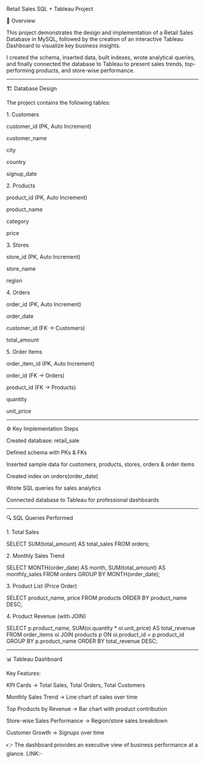 Retail Sales SQL + Tableau Project

📌 Overview

This project demonstrates the design and implementation of a Retail Sales Database in MySQL, followed by the creation of an interactive Tableau Dashboard to visualize key business insights.

I created the schema, inserted data, built indexes, wrote analytical queries, and finally connected the database to Tableau to present sales trends, top-performing products, and store-wise performance.


---

🏗️ Database Design

The project contains the following tables:

1.⁠ ⁠Customers

customer_id (PK, Auto Increment)

customer_name

city

country

signup_date



2.⁠ ⁠Products

product_id (PK, Auto Increment)

product_name

category

price



3.⁠ ⁠Stores

store_id (PK, Auto Increment)

store_name

region



4.⁠ ⁠Orders

order_id (PK, Auto Increment)

order_date

customer_id (FK → Customers)

total_amount



5.⁠ ⁠Order Items

order_item_id (PK, Auto Increment)

order_id (FK → Orders)

product_id (FK → Products)

quantity

unit_price





---

⚙️ Key Implementation Steps

Created database: retail_sale

Defined schema with PKs & FKs

Inserted sample data for customers, products, stores, orders & order items

Created index on orders(order_date)

Wrote SQL queries for sales analytics

Connected database to Tableau for professional dashboards



---

🔍 SQL Queries Performed

1.⁠ ⁠Total Sales

SELECT SUM(total_amount) AS total_sales FROM orders;


2.⁠ ⁠Monthly Sales Trend

SELECT 
    MONTH(order_date) AS month, 
    SUM(total_amount) AS monthly_sales
FROM orders
GROUP BY MONTH(order_date);


3.⁠ ⁠Product List (Price Order)

SELECT product_name, price 
FROM products
ORDER BY product_name DESC;


4.⁠ ⁠Product Revenue (with JOIN)

SELECT 
    p.product_name, 
    SUM(oi.quantity * oi.unit_price) AS total_revenue
FROM order_items oi
JOIN products p ON oi.product_id = p.product_id
GROUP BY p.product_name
ORDER BY total_revenue DESC;




---

📊 Tableau Dashboard

Key Features:

KPI Cards → Total Sales, Total Orders, Total Customers

Monthly Sales Trend → Line chart of sales over time

Top Products by Revenue → Bar chart with product contribution

Store-wise Sales Performance → Region/store sales breakdown

Customer Growth → Signups over time


👉 The dashboard provides an executive view of business performance at a glance.
LINK:- [
](https://public.tableau.com/views/ASTROTALKCLIENTDASHBOARDUSINGSQLTABLEAU/ASTROTALK?:language=en-GB&:sid=&:redirect=auth&:display_count=n&:origin=viz_share_link)


